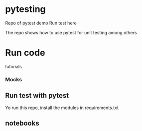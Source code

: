 # pytesting
Repo of pytest demo
Run test here

The repo shows how to use pytest for unit testing among others

# Run code
tutorials 
### Mocks


## Run test with pytest

Yo run this repo, install the modules in requirements.txt

## notebooks
